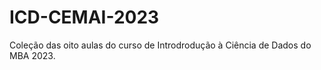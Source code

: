 # ICD-CEMAI-2023

Coleção das oito aulas do curso de Introdrodução à Ciência de Dados do MBA 2023.

```{tableofcontents}
```
